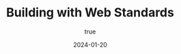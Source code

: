 ---
layout: layout.njk
title: Building with Web Standards
date: 2024-01-20
tags: post
components:
  - components/page-header.njk
  - components/content-block.njk
  - components/author-bio.njk
content_title: Web Standards Best Practices
content: |
  Web standards are the foundation of a great website. Here's what we focus on:

  - Semantic HTML
  - Progressive enhancement
  - Accessibility
  - Performance optimization

  These principles help us create better websites for everyone.
author:
  name: John Doe
  bio: Web standards advocate and accessibility specialist with 10 years of experience.
  avatar: https://i.pravatar.cc/300?img=2
---